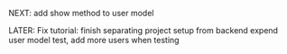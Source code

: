 NEXT:
add show method to user model


LATER:
Fix tutorial: finish separating project setup from backend
expend user model test, add more users when testing
